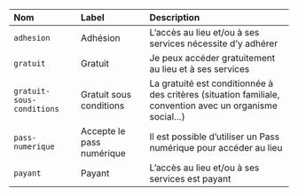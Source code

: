 | Nom | Label | Description |
| :- | :- | :- |
| `adhesion` | Adhésion | L’accès au lieu et/ou à ses services nécessite d’y adhérer |
| `gratuit` | Gratuit | Je peux accéder gratuitement au lieu et à ses services |
| `gratuit-sous-conditions` | Gratuit sous conditions | La gratuité est conditionnée à des critères (situation familiale, convention avec un organisme social…) |
| `pass-numerique` | Accepte le pass numérique | Il est possible d’utiliser un Pass numérique pour accéder au lieu |
| `payant` | Payant | L’accès au lieu et/ou à ses services est payant |
